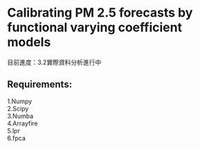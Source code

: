 # Calibrating PM 2.5 forecasts by functional varying coefficient models  
目前進度：3.2實際資料分析進行中 
## Requirements:
1.Numpy  
2.Scipy  
3.Numba  
4.Arrayfire  
5.lpr  
6.fpca  

